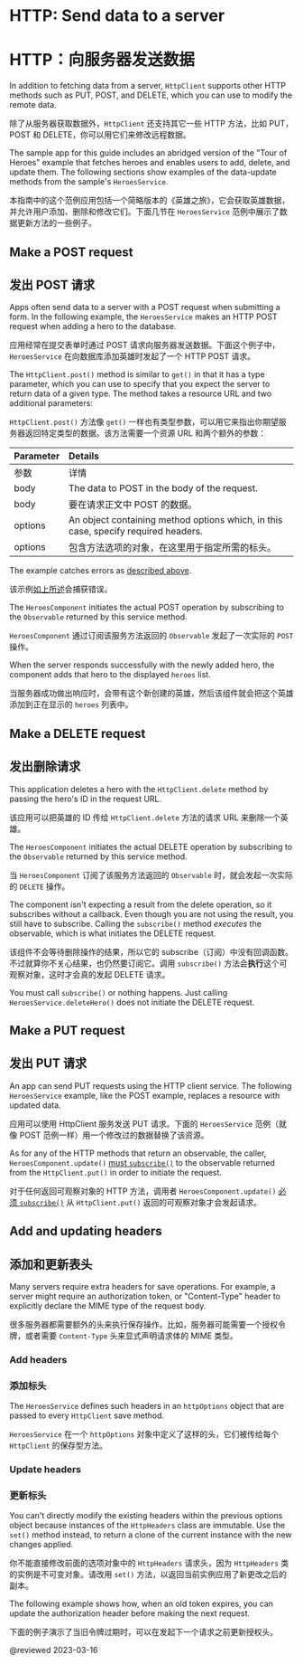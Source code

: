 # HTTP: Send data to a server

# HTTP：向服务器发送数据

In addition to fetching data from a server, `HttpClient` supports other HTTP methods such as PUT, POST, and DELETE, which you can use to modify the remote data.

除了从服务器获取数据外，`HttpClient` 还支持其它一些 HTTP 方法，比如 PUT，POST 和 DELETE，你可以用它们来修改远程数据。

The sample app for this guide includes an abridged version of the "Tour of Heroes" example that fetches heroes and enables users to add, delete, and update them.
The following sections show examples of the data-update methods from the sample's `HeroesService`.

本指南中的这个范例应用包括一个简略版本的《英雄之旅》，它会获取英雄数据，并允许用户添加、删除和修改它们。下面几节在 `HeroesService` 范例中展示了数据更新方法的一些例子。

## Make a POST request

## 发出 POST 请求

Apps often send data to a server with a POST request when submitting a form.
In the following example, the `HeroesService` makes an HTTP POST request when adding a hero to the database.

应用经常在提交表单时通过 POST 请求向服务器发送数据。下面这个例子中，`HeroesService` 在向数据库添加英雄时发起了一个 HTTP POST 请求。

<code-example header="app/heroes/heroes.service.ts (addHero)" path="http/src/app/heroes/heroes.service.ts" region="addHero"></code-example>

The `HttpClient.post()` method is similar to `get()` in that it has a type parameter, which you can use to specify that you expect the server to return data of a given type.
The method takes a resource URL and two additional parameters:

`HttpClient.post()` 方法像 `get()` 一样也有类型参数，可以用它来指出你期望服务器返回特定类型的数据。该方法需要一个资源 URL 和两个额外的参数：

| Parameter        | Details                                                                            |
| :--------------- |:-----------------------------------------------------------------------------------|
| 参数             | 详情                                                                                 |
| body             | The data to POST in the body of the request.                                       |
| body             | 要在请求正文中 POST 的数据。|
| options          | An object containing method options which, in this case, specify required headers. |
| options | 包含方法选项的对象，在这里用于指定所需的标头。|

The example catches errors as [described above](guide/http-handle-request-errors#error-details).

该示例[如上所述](guide/http-handle-request-errors#error-details)会捕获错误。

The `HeroesComponent` initiates the actual POST operation by subscribing to the `Observable` returned by this service method.

`HeroesComponent` 通过订阅该服务方法返回的 `Observable` 发起了一次实际的 `POST` 操作。

<code-example header="app/heroes/heroes.component.ts (addHero)" path="http/src/app/heroes/heroes.component.ts" region="add-hero-subscribe"></code-example>

When the server responds successfully with the newly added hero, the component adds that hero to the displayed `heroes` list.

当服务器成功做出响应时，会带有这个新创建的英雄，然后该组件就会把这个英雄添加到正在显示的 `heroes` 列表中。

## Make a DELETE request

## 发出删除请求

This application deletes a hero with the `HttpClient.delete` method by passing the hero's ID in the request URL.

该应用可以把英雄的 ID 传给 `HttpClient.delete` 方法的请求 URL 来删除一个英雄。

<code-example header="app/heroes/heroes.service.ts (deleteHero)" path="http/src/app/heroes/heroes.service.ts" region="deleteHero"></code-example>

The `HeroesComponent` initiates the actual DELETE operation by subscribing to the `Observable` returned by this service method.

当 `HeroesComponent` 订阅了该服务方法返回的 `Observable` 时，就会发起一次实际的 `DELETE` 操作。

<code-example header="app/heroes/heroes.component.ts (deleteHero)" path="http/src/app/heroes/heroes.component.ts" region="delete-hero-subscribe"></code-example>

The component isn't expecting a result from the delete operation, so it subscribes without a callback.
Even though you are not using the result, you still have to subscribe.
Calling the `subscribe()` method *executes* the observable, which is what initiates the DELETE request.

该组件不会等待删除操作的结果，所以它的 subscribe（订阅）中没有回调函数。不过就算你不关心结果，也仍然要订阅它。调用 `subscribe()` 方法会**执行**这个可观察对象，这时才会真的发起 DELETE 请求。

<div class="alert is-important">

You must call `subscribe()` or nothing happens.
Just calling `HeroesService.deleteHero()` does not initiate the DELETE request.

</div>

<code-example path="http/src/app/heroes/heroes.component.ts" region="delete-hero-no-subscribe"></code-example>

## Make a PUT request

## 发出 PUT 请求

An app can send PUT requests using the HTTP client service.
The following `HeroesService` example, like the POST example, replaces a resource with updated data.

应用可以使用 HttpClient 服务发送 PUT 请求。下面的 `HeroesService` 范例（就像 POST 范例一样）用一个修改过的数据替换了该资源。

<code-example header="app/heroes/heroes.service.ts (updateHero)" path="http/src/app/heroes/heroes.service.ts" region="updateHero"></code-example>

As for any of the HTTP methods that return an observable, the caller, `HeroesComponent.update()` [must `subscribe()`](guide/http-request-data-from-server#always-subscribe "Why you must always subscribe.") to the observable returned from the `HttpClient.put()` in order to initiate the request.

对于任何返回可观察对象的 HTTP 方法，调用者 `HeroesComponent.update()` [必须 `subscribe()`](guide/http-request-data-from-server#always-subscribe "为什么你必须始终订阅。") 从 `HttpClient.put()` 返回的可观察对象才会发起请求。

## Add and updating headers

## 添加和更新表头

Many servers require extra headers for save operations.
For example, a server might require an authorization token, or "Content-Type" header to explicitly declare the MIME type of the request body.

很多服务器都需要额外的头来执行保存操作。比如，服务器可能需要一个授权令牌，或者需要 `Content-Type` 头来显式声明请求体的 MIME 类型。

### Add headers

### 添加标头

The `HeroesService` defines such headers in an `httpOptions` object that are passed to every `HttpClient` save method.

`HeroesService` 在一个 `httpOptions` 对象中定义了这样的头，它们被传给每个 `HttpClient` 的保存型方法。

<code-example header="app/heroes/heroes.service.ts (httpOptions)" path="http/src/app/heroes/heroes.service.ts" region="http-options"></code-example>

### Update headers

### 更新标头

You can't directly modify the existing headers within the previous options
object because instances of the `HttpHeaders` class are immutable.
Use the `set()` method instead, to return a clone of the current instance with the new changes applied.

你不能直接修改前面的选项对象中的 `HttpHeaders` 请求头，因为 `HttpHeaders` 类的实例是不可变对象。请改用 `set()` 方法，以返回当前实例应用了新更改之后的副本。

The following example shows how, when an old token expires, you can update the authorization header before making the next request.

下面的例子演示了当旧令牌过期时，可以在发起下一个请求之前更新授权头。

<code-example linenums="false" path="http/src/app/heroes/heroes.service.ts" region="update-headers"></code-example>

<a id="url-params"></a>

@reviewed 2023-03-16
